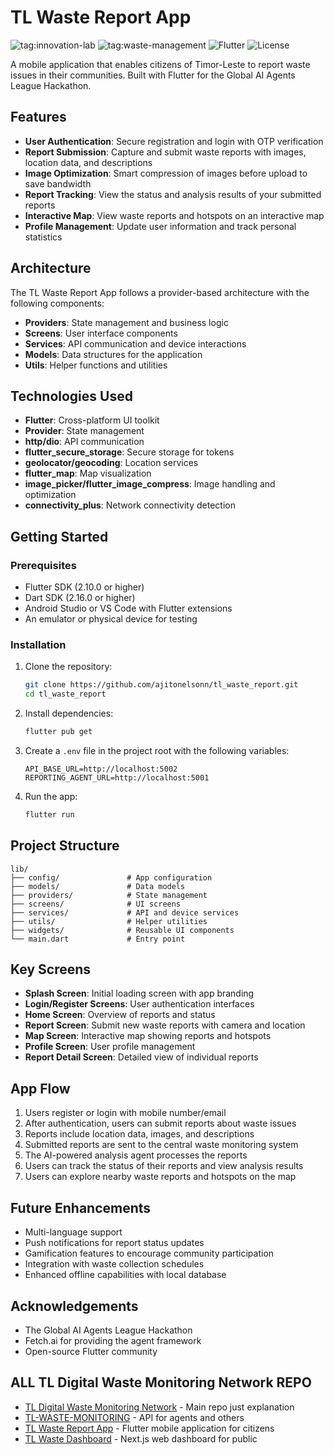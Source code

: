 # TL Waste Report App

![tag:innovation-lab](https://img.shields.io/badge/innovation--lab-3D8BD3)
![tag:waste-management](https://img.shields.io/badge/waste--management-4CAF50)
![Flutter](https://img.shields.io/badge/Flutter-02569B?style=flat&logo=flutter&logoColor=white)
![License](https://img.shields.io/badge/License-MIT-blue.svg)

A mobile application that enables citizens of Timor-Leste to report waste issues in their communities. Built with Flutter for the Global AI Agents League Hackathon.

## Features

- **User Authentication**: Secure registration and login with OTP verification
- **Report Submission**: Capture and submit waste reports with images, location data, and descriptions
- **Image Optimization**: Smart compression of images before upload to save bandwidth
- **Report Tracking**: View the status and analysis results of your submitted reports
- **Interactive Map**: View waste reports and hotspots on an interactive map
- **Profile Management**: Update user information and track personal statistics

## Architecture

The TL Waste Report App follows a provider-based architecture with the following components:

- **Providers**: State management and business logic
- **Screens**: User interface components
- **Services**: API communication and device interactions
- **Models**: Data structures for the application
- **Utils**: Helper functions and utilities

## Technologies Used

- **Flutter**: Cross-platform UI toolkit
- **Provider**: State management
- **http/dio**: API communication
- **flutter_secure_storage**: Secure storage for tokens
- **geolocator/geocoding**: Location services
- **flutter_map**: Map visualization
- **image_picker/flutter_image_compress**: Image handling and optimization
- **connectivity_plus**: Network connectivity detection

## Getting Started

### Prerequisites

- Flutter SDK (2.10.0 or higher)
- Dart SDK (2.16.0 or higher)
- Android Studio or VS Code with Flutter extensions
- An emulator or physical device for testing

### Installation

1. Clone the repository:
   ```bash
   git clone https://github.com/ajitonelsonn/tl_waste_report.git
   cd tl_waste_report
   ```

2. Install dependencies:
   ```bash
   flutter pub get
   ```

3. Create a `.env` file in the project root with the following variables:
   ```
   API_BASE_URL=http://localhost:5002
   REPORTING_AGENT_URL=http://localhost:5001
   ```

4. Run the app:
   ```bash
   flutter run
   ```

## Project Structure

```
lib/
├── config/               # App configuration
├── models/               # Data models
├── providers/            # State management
├── screens/              # UI screens
├── services/             # API and device services
├── utils/                # Helper utilities
├── widgets/              # Reusable UI components
└── main.dart             # Entry point
```

## Key Screens

- **Splash Screen**: Initial loading screen with app branding
- **Login/Register Screens**: User authentication interfaces
- **Home Screen**: Overview of reports and status
- **Report Screen**: Submit new waste reports with camera and location
- **Map Screen**: Interactive map showing reports and hotspots
- **Profile Screen**: User profile management
- **Report Detail Screen**: Detailed view of individual reports

## App Flow

1. Users register or login with mobile number/email
2. After authentication, users can submit reports about waste issues
3. Reports include location data, images, and descriptions
4. Submitted reports are sent to the central waste monitoring system
5. The AI-powered analysis agent processes the reports
6. Users can track the status of their reports and view analysis results
7. Users can explore nearby waste reports and hotspots on the map

## Future Enhancements

- Multi-language support
- Push notifications for report status updates
- Gamification features to encourage community participation
- Integration with waste collection schedules
- Enhanced offline capabilities with local database


## Acknowledgements

- The Global AI Agents League Hackathon
- Fetch.ai for providing the agent framework
- Open-source Flutter community

## ALL TL Digital Waste Monitoring Network REPO
- [TL Digital Waste Monitoring Network](https://github.com/ajitonelsonn/TLWasteR) - Main repo just explanation
- [TL-WASTE-MONITORING](https://github.com/ajitonelsonn/tl-waste-monitoring) - API for agents and others
- [TL Waste Report App](https://github.com/ajitonelsonn/tl_waste_report) - Flutter mobile application for citizens
- [TL Waste Dashboard](https://github.com/ajitonelsonn/tl-waste-dashboard) - Next.js web dashboard for public